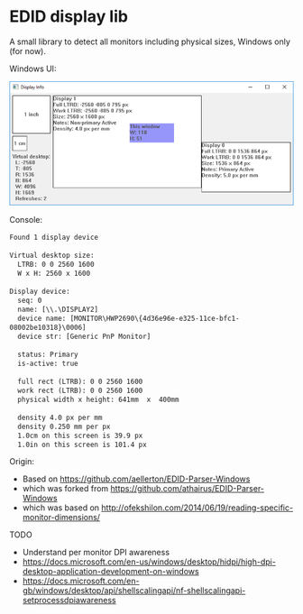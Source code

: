 # EDID display lib

A small library to detect all monitors including physical sizes, Windows only (for now).

Windows UI:

![screenshot](./screenshot.png)

Console:

```
Found 1 display device

Virtual desktop size:
  LTRB: 0 0 2560 1600
  W x H: 2560 x 1600

Display device:
  seq: 0
  name: [\\.\DISPLAY2]
  device name: [MONITOR\HWP2690\{4d36e96e-e325-11ce-bfc1-08002be10318}\0006]
  device str: [Generic PnP Monitor]

  status: Primary
  is-active: true

  full rect (LTRB): 0 0 2560 1600
  work rect (LTRB): 0 0 2560 1600
  physical width x height: 641mm  x  400mm

  density 4.0 px per mm
  density 0.250 mm per px
  1.0cm on this screen is 39.9 px
  1.0in on this screen is 101.4 px
```

Origin:

- Based on https://github.com/aellerton/EDID-Parser-Windows
- which was forked from https://github.com/athairus/EDID-Parser-Windows
- which was based on http://ofekshilon.com/2014/06/19/reading-specific-monitor-dimensions/

TODO

- Understand per monitor DPI awareness
- https://docs.microsoft.com/en-us/windows/desktop/hidpi/high-dpi-desktop-application-development-on-windows
- https://docs.microsoft.com/en-gb/windows/desktop/api/shellscalingapi/nf-shellscalingapi-setprocessdpiawareness

